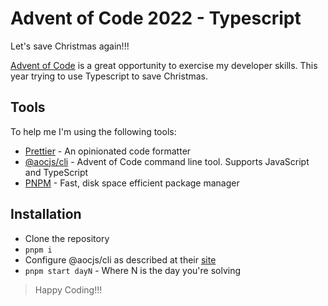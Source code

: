 # Advent of Code 2022 - Typescript

Let's save Christmas again!!!

[Advent of Code](http://adventofcode.com/2022) is a great opportunity to exercise my developer skills. This year trying to use Typescript to save Christmas.

## Tools

To help me I'm using the following tools:

* [Prettier](http://prettier.io) - An opinionated code formatter
* [@aocjs/cli](https://aocjs.github.io/) - Advent of Code command line tool. Supports JavaScript and TypeScript
* [PNPM](http://pnpm.io) - Fast, disk space efficient package manager

## Installation

* Clone the repository
* `pnpm i`
* Configure @aocjs/cli as described at their [site](https://aocjs.github.io)
* `pnpm start dayN` - Where N is the day you're solving

> Happy Coding!!!
